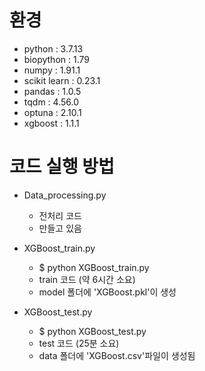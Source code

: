 # 환경
+ python : 3.7.13
+ biopython : 1.79
+ numpy : 1.91.1
+ scikit learn : 0.23.1
+ pandas : 1.0.5
+ tqdm : 4.56.0
+ optuna : 2.10.1
+ xgboost : 1.1.1


# 코드 실행 방법
+ Data_processing.py
  + 전처리 코드
  + 만들고 있음
  
+ XGBoost_train.py
  + $ python XGBoost_train.py
  + train 코드 (약 6시간 소요) 
  + model 폴더에 'XGBoost.pkl'이 생성

+ XGBoost_test.py
  + $ python XGBoost_test.py
  + test 코드 (25분 소요)
  + data 폴더에 'XGBoost.csv'파일이 생성됨
